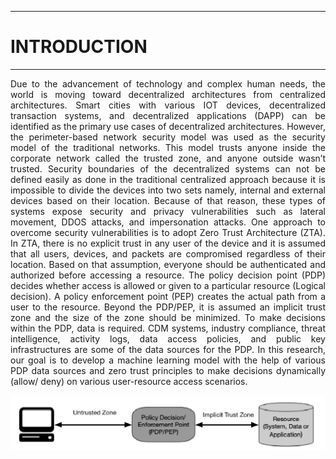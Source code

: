 ___
# INTRODUCTION
___
<p style='text-align: justify;'>
Due to the advancement of technology and complex human needs, the world is moving toward decentralized architectures from centralized architectures. Smart cities with various IOT devices, decentralized transaction systems, and decentralized applications (DAPP) can be identified as the primary use cases of decentralized architectures. However, the perimeter-based network security model was used as the security model of the traditional networks. This model trusts anyone inside the corporate network called the trusted zone, and anyone outside wasn’t trusted. Security boundaries of the decentralized systems can not be defined easily as done in the traditional centralized approach because it is impossible to divide the devices into two sets namely, internal and external devices based on their location. Because of that reason, these types of systems expose security and privacy vulnerabilities such as lateral movement, DDOS attacks, and impersonation attacks. One approach to overcome security vulnerabilities is to adopt Zero Trust Architecture (ZTA). In ZTA, there is no explicit trust in any user of the device and it is assumed that all users, devices, and packets are compromised regardless of their location. Based on that assumption, everyone should be authenticated and authorized before accessing a resource. The policy decision point (PDP) decides whether access is allowed or given to a particular resource (Logical decision). A policy enforcement point (PEP) creates the actual path from a user to the resource. Beyond the PDP/PEP, it is assumed an implicit trust zone and the size of the zone should be minimized. To make decisions within the PDP, data is required. CDM systems, industry compliance, threat intelligence, activity logs, data access policies, and public key infrastructures are some of the data sources for the PDP. In this research, our goal is to develop a machine learning model with the help of various PDP data sources and zero trust principles to make decisions dynamically (allow/ deny) on various user-resource access scenarios.
</p>

![Sample Image](./docs/images/zta.png)
